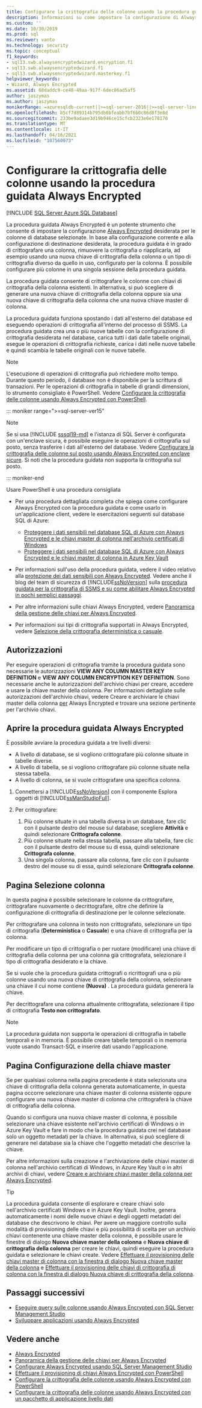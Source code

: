 ```yaml
---
title: Configurare la crittografia delle colonne usando la procedura guidata Always Encrypted | Microsoft Docs
description: Informazioni su come impostare la configurazione di Always Encrypted per le colonne del database usando la procedura guidata Always Encrypted in SQL Server.
ms.custom: ''
ms.date: 10/30/2019
ms.prod: sql
ms.reviewer: vanto
ms.technology: security
ms.topic: conceptual
f1_keywords:
- sql13.swb.alwaysencryptedwizard.encryption.f1
- sql13.swb.alwaysencryptedwizard.f1
- sql13.swb.alwaysencryptedwizard.masterkey.f1
helpviewer_keywords:
- Wizard, Always Encrypted
ms.assetid: 68daddc9-ce48-49aa-917f-6dec86ad5af5
author: jaszymas
ms.author: jaszymas
monikerRange: =azuresqldb-current||>=sql-server-2016||>=sql-server-linux-2017||=azuresqldb-mi-current
ms.openlocfilehash: b5cf7d89314b795db6bfeabb7bf6b0c86d8f3e8d
ms.sourcegitcommit: 233be9adaee3d19b946ce15cfcb2323e6e178170
ms.translationtype: MT
ms.contentlocale: it-IT
ms.lasthandoff: 04/16/2021
ms.locfileid: "107560973"
---
```

# <a name="configure-column-encryption-using-always-encrypted-wizard"></a>Configurare la crittografia delle colonne usando la procedura guidata Always Encrypted
[!INCLUDE [SQL Server Azure SQL Database](../../../includes/applies-to-version/sql-asdb.md)]

La procedura guidata Always Encrypted è un potente strumento che consente di impostare la configurazione [Always Encrypted](always-encrypted-database-engine.md) desiderata per le colonne di database selezionate. In base alla configurazione corrente e alla configurazione di destinazione desiderata, la procedura guidata è in grado di crittografare una colonna, rimuovere la crittografia o riapplicarla, ad esempio usando una nuova chiave di crittografia della colonna o un tipo di crittografia diverso da quello in uso, configurato per la colonna. È possibile configurare più colonne in una singola sessione della procedura guidata.

La procedura guidata consente di crittografare le colonne con chiavi di crittografia della colonna esistenti. In alternativa, si può scegliere di generare una nuova chiave di crittografia della colonna oppure sia una nuova chiave di crittografia della colonna che una nuova chiave master di colonna. 

La procedura guidata funziona spostando i dati all'esterno del database ed eseguendo operazioni di crittografia all'interno del processo di SSMS. La procedura guidata crea una o più nuove tabelle con la configurazione di crittografia desiderata nel database, carica tutti i dati dalle tabelle originali, esegue le operazioni di crittografia richieste, carica i dati nelle nuove tabelle e quindi scambia le tabelle originali con le nuove tabelle.

> [!NOTE]
> L'esecuzione di operazioni di crittografia può richiedere molto tempo. Durante questo periodo, il database non è disponibile per la scrittura di transazioni. Per le operazioni di crittografia in tabelle di grandi dimensioni, lo strumento consigliato è PowerShell. Vedere [Configurare la crittografia delle colonne usando Always Encrypted con PowerShell](configure-column-encryption-using-powershell.md).

::: moniker range=">=sql-server-ver15"

> [!NOTE]
> Se si usa [!INCLUDE [sssql19-md](../../../includes/sssql19-md.md)] e l'istanza di SQL Server è configurata con un'enclave sicura, è possibile eseguire le operazioni di crittografia sul posto, senza trasferire i dati all'esterno del database. Vedere [Configurare la crittografia delle colonne sul posto usando Always Encrypted con enclave sicure](always-encrypted-enclaves-configure-encryption.md). Si noti che la procedura guidata non supporta la crittografia sul posto.

::: moniker-end

Usare PowerShell è una procedura consigliata 

 - Per una procedura dettagliata completa che spiega come configurare Always Encrypted con la procedura guidata e come usarlo in un'applicazione client, vedere le esercitazioni seguenti sul database SQL di Azure:
    - [Proteggere i dati sensibili nel database SQL di Azure con Always Encrypted e le chiavi master di colonna nell'archivio certificati di Windows](/azure/azure-sql/database/always-encrypted-certificate-store-configure)
    - [Proteggere i dati sensibili nel database SQL di Azure con Always Encrypted e le chiavi master di colonna in Azure Key Vault](/azure/sql-database/sql-database-always-encrypted-azure-key-vault)

 - Per informazioni sull'uso della procedura guidata, vedere il video relativo alla [protezione dei dati sensibili con Always Encrypted](https://channel9.msdn.com/events/DataDriven/SQLServer2016/AlwaysEncrypted). Vedere anche il blog del team di sicurezza di [!INCLUDE[ssNoVersion](../../../includes/ssnoversion-md.md)] sulla [procedura guidata per la crittografia di SSMS e su come abilitare Always Encrypted in pochi semplici passaggi](https://techcommunity.microsoft.com/t5/SQL-Server/SSMS-Encryption-Wizard-Enabling-Always-Encrypted-in-a-Few-Easy/ba-p/384545).  
 - Per altre informazioni sulle chiavi Always Encrypted, vedere [Panoramica della gestione delle chiavi per Always Encrypted](overview-of-key-management-for-always-encrypted.md).
 - Per informazioni sui tipi di crittografia supportati in Always Encrypted, vedere [Selezione della crittografia deterministica o casuale](always-encrypted-database-engine.md#selecting--deterministic-or-randomized-encryption).
 
 ## <a name="permissions"></a>Autorizzazioni
Per eseguire operazioni di crittografia tramite la procedura guidata sono necessarie le autorizzazioni **VIEW ANY COLUMN MASTER KEY DEFINITION** e **VIEW ANY COLUMN ENCRYPTION KEY DEFINITION**. Sono necessarie anche le autorizzazioni dell'archivio chiavi per creare, accedere e usare la chiave master della colonna. Per informazioni dettagliate sulle autorizzazioni dell'archivio chiavi, vedere Creare e archiviare le chiavi master della colonna [per](create-and-store-column-master-keys-always-encrypted.md) Always Encrypted e trovare una sezione pertinente per l'archivio chiavi.

## <a name="open-the-always-encrypted-wizard"></a>Aprire la procedura guidata Always Encrypted
È possibile avviare la procedura guidata a tre livelli diversi: 
- A livello di database, se si vogliono crittografare più colonne situate in tabelle diverse.
- A livello di tabella, se si vogliono crittografare più colonne situate nella stessa tabella.
- A livello di colonna, se si vuole crittografare una specifica colonna.
 
 1. Connettersi a [!INCLUDE[ssNoVersion](../../../includes/ssnoversion-md.md)] con il componente Esplora oggetti di [!INCLUDE[ssManStudioFull](../../../includes/ssmanstudiofull-md.md)].  
   
 2. Per crittografare:
     1. Più colonne situate in una tabella diversa in un database, fare clic con il pulsante destro del mouse sul database, scegliere **Attività** e quindi selezionare **Crittografa colonne**.
     1. Più colonne situate nella stessa tabella, passare alla tabella, fare clic con il pulsante destro del mouse su di essa, quindi selezionare **Crittografa colonne**.
     1. Una singola colonna, passare alla colonna, fare clic con il pulsante destro del mouse su di essa, quindi selezionare **Crittografa colonne**.


   
 ## <a name="column-selection-page"></a>Pagina Selezione colonna
In questa pagina è possibile selezionare le colonne da crittografare, crittografare nuovamente o decrittografare, oltre che definire la configurazione di crittografia di destinazione per le colonne selezionate.

Per crittografare una colonna in testo non crittografato, selezionare un tipo di crittografia (**Deterministica** o **Casuale**) e una chiave di crittografia per la colonna. 

Per modificare un tipo di crittografia o per ruotare (modificare) una chiave di crittografia della colonna per una colonna già crittografata, selezionare il tipo di crittografia desiderato e la chiave. 

Se si vuole che la procedura guidata crittografi o ricrittografi una o più colonne usando una nuova chiave di crittografia della colonna, selezionare una chiave il cui nome contiene **(Nuova)** . La procedura guidata genererà la chiave.

Per decrittografare una colonna attualmente crittografata, selezionare il tipo di crittografia **Testo non crittografato**.


> [!NOTE]
> La procedura guidata non supporta le operazioni di crittografia in tabelle temporali e in memoria. È possibile creare tabelle temporali o in memoria vuote usando Transact-SQL e inserire dati usando l'applicazione.

## <a name="master-key-configuration-page"></a>Pagina Configurazione della chiave master
Se per qualsiasi colonna nella pagina precedente è stata selezionata una chiave di crittografia della colonna generata automaticamente, in questa pagina occorre selezionare una chiave master di colonna esistente oppure configurare una nuova chiave master di colonna che crittograferà la chiave di crittografia della colonna. 

Quando si configura una nuova chiave master di colonna, è possibile selezionare una chiave esistente nell'archivio certificati di Windows o in Azure Key Vault e fare in modo che la procedura guidata crei nel database solo un oggetto metadati per la chiave. In alternativa, si può scegliere di generare nel database sia la chiave che l'oggetto metadati che descrive la chiave. 

Per altre informazioni sulla creazione e l'archiviazione delle chiavi master di colonna nell'archivio certificati di Windows, in Azure Key Vault o in altri archivi di chiavi, vedere [Creare e archiviare chiavi master della colonna per Always Encrypted](../../../relational-databases/security/encryption/create-and-store-column-master-keys-always-encrypted.md).

> [!TIP]
> La procedura guidata consente di esplorare e creare chiavi solo nell'archivio certificati Windows e in Azure Key Vault. Inoltre, genera automaticamente i nomi delle nuove chiavi e degli oggetti metadati del database che descrivono le chiavi. Per avere un maggiore controllo sulla modalità di provisioning delle chiavi e più possibilità di scelta per un archivio chiavi contenente una chiave master della colonna, è possibile usare le finestre di dialogo **Nuova chiave master della colonna** e **Nuova chiave di crittografia della colonna** per creare le chiavi, quindi eseguire la procedura guidata e selezionare le chiavi create. Vedere [Effettuare il provisioning delle chiavi master di colonna con la finestra di dialogo Nuova chiave master della colonna](configure-always-encrypted-keys-using-ssms.md#provision-column-master-keys-with-the-new-column-master-key-dialog) e [Effettuare il provisioning delle chiavi di crittografia di colonna con la finestra di dialogo Nuova chiave di crittografia della colonna](configure-always-encrypted-keys-using-ssms.md#provision-column-encryption-keys-with-the-new-column-encryption-key-dialog). 

## <a name="next-steps"></a>Passaggi successivi
- [Eseguire query sulle colonne usando Always Encrypted con SQL Server Management Studio](always-encrypted-query-columns-ssms.md)
- [Sviluppare applicazioni usando Always Encrypted](always-encrypted-client-development.md)

## <a name="see-also"></a>Vedere anche  
 - [Always Encrypted](../../../relational-databases/security/encryption/always-encrypted-database-engine.md)
 - [Panoramica della gestione delle chiavi per Always Encrypted](overview-of-key-management-for-always-encrypted.md) 
 - [Configurare Always Encrypted usando SQL Server Management Studio](configure-always-encrypted-using-sql-server-management-studio.md)
 - [Effettuare il provisioning di chiavi Always Encrypted con PowerShell](configure-always-encrypted-keys-using-powershell.md)
 - [Configurare la crittografia delle colonne usando Always Encrypted con PowerShell](configure-column-encryption-using-powershell.md)
 - [Configurare la crittografia delle colonne usando Always Encrypted con un pacchetto di applicazione livello dati](configure-always-encrypted-using-dacpac.md)